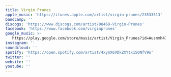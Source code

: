 ```yaml
---
title: Virgin Prunes
apple_music: 'https://itunes.apple.com/artist/virgin-prunes/23533513'
bandcamp: ''
discogs: 'https://www.discogs.com/artist/88469-Virgin-Prunes'
facebook: 'https://www.facebook.com/virginprunes'
google_music: >-
   https://play.google.com/store/music/artist/Virgin_Prunes?id=Ausmmh47mtvbcsihevyqhohwjka
instagram: ''
soundcloud: ''
spotify: 'https://open.spotify.com/artist/4xymX6VDkZXYtx15QNfV9o'
twitter: ''
website: ''
youtube: ''
---
```

